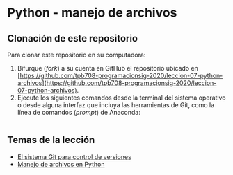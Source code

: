# Python - manejo de archivos

## Clonación de este repositorio
Para clonar este repositorio en su computadora:

1. Bifurque (*fork*) a su cuenta en GitHub el repositorio ubicado en [https://github.com/tpb708-programacionsig-2020/leccion-07-python-archivos](https://github.com/tpb708-programacionsig-2020/leccion-07-python-archivos).
2. Ejecute los siguientes comandos desde la terminal del sistema operativo o desde alguna interfaz que incluya las herramientas de Git, como la línea de comandos (*prompt*) de Anaconda:

```shell
```

## Temas de la lección
- [El sistema Git para control de versiones](https://tpb708-programacionsig-2020.github.io/leccion-07-git-python-archivos/git.md)
- [Manejo de archivos en Python]()
